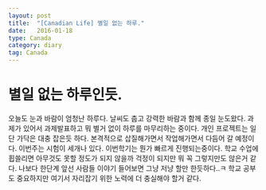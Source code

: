 ```yaml
---
layout: post
title:  "[Canadian Life] 별일 없는 하루."
date:   2016-01-18
type: Canada
category: diary
tag: Canada
---
```


# 별일 없는 하루인듯.

오늘도 눈과 바람이 엄청난 하루다. 날씨도 춥고 강력한 바람과 함께 종일 눈도왔다. 과제가 있어서 과제발표하고 뭐 별거 없이 하루를 마무리하는 중이다. 개인 프로젝트는 일단 가닥은 대충 잡은듯 하다. 본격적으로 삽질해가면서 작업해가면서 다듬어 갈 예정이다. 이번주는 시험이 세개나 있다. 이번학기는 뭔가 빠르게 진행되는중이다. 학교 수업에 휩쓸리면 아무것도 못할 정도가 되지 않을까 걱정이 되지만 뭐 꼭 그렇지만도 않은거 같다. 나보다 한단계 앞선 사람들 이야기 들어보면 그냥 저냥 할만 한듯하다..ㅋ 학교 공부도 중요하지만 여기서 자리잡기 위한 노력에 더 충실해야 할거 같다.